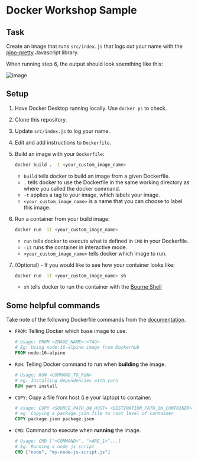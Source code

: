 # Docker Workshop Sample

## Task

Create an image that runs `src/index.js` that logs out your name with the [pino-pretty](https://github.com/pinojs/pino-pretty) Javascript library.

When running step 6, the output should look soemthing like this:

![image](https://user-images.githubusercontent.com/37989130/155078710-56006534-92ce-4d5e-b144-6f41a6b7fdde.png)

## Setup

1. Have Docker Desktop running locally. Use `docker ps` to check.

2. Clone this repository.

3. Update `src/index.js` to log your name.

4. Edit and add instructions to `Dockerfile`.

5. Build an image with your `Dockerfile`:
  
    ```bash
    docker build . -t <your_custom_image_name>
    ```
    
    - `build` tells docker to build an image from a given Dockerfile.
    - `.` tells docker to use the Dockerfile in the same working directory as where you called the docker command.
    - `-t` applies a tag to your image, which labels your image.
    - `<your_custom_image_name>` is a name that you can choose to label this image.

6. Run a container from your build image:

    ```bash
    docker run -it <your_custom_image_name>
    ```
    
    - `run` tells docker to execute what is defined in `CMD` in your Dockerfile.
    - `-it` runs the container in interactive mode.
    - `<your_custom_image_name>` tells docker which image to run.

7. (Optional) - If you would like to see how your container looks like:

    ```bash
    docker run -it <your_custom_image_name> sh
    ```
    
    - `sh` tells docker to run the container with the [Bourne Shell](https://en.wikipedia.org/wiki/Bourne_shell)


## Some helpful commands

Take note of the following Dockerfile commands from the [documentation](https://docs.docker.com/engine/reference/builder/).

- `FROM`: Telling Docker which base image to use.

    ```Dockerfile
    # Usage: FROM <IMAGE_NAME>:<TAG>
    # Eg: Using node:16-alpine image from Dockerhub
    FROM node:16-alpine
    ```

- `RUN`: Telling Docker command to run when **building** the image.

    ```Dockerfile
    # Usage: RUN <COMMAND_TO_RUN>
    # eg: Installing dependencies with yarn
    RUN yarn install
    ```

- `COPY`: Copy a file from host (i.e your laptop) to container.

    ```Dockerfile
    # Usage: COPY <SOURCE_PATH_ON_HOST> <DESTINATION_PATH_ON_CONTAINER>
    # eg: Copying a package.json file to root level of container
    COPY package.json package.json
    ```

- `CMD`: Command to execute when **running** the image.

    ```Dockerfile
    # Usage: CMD ["<COMMAND>", "<ARG_1>"...]
    # Eg: Running a node js script
    CMD ["node", "my-node-js-script.js"]
    ```
